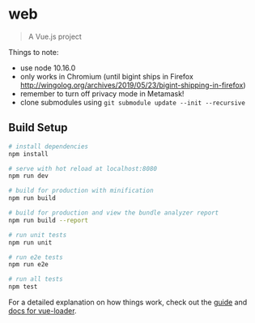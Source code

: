 # web

> A Vue.js project

Things to note:
- use node 10.16.0
- only works in Chromium (until bigint ships in Firefox http://wingolog.org/archives/2019/05/23/bigint-shipping-in-firefox)
- remember to turn off privacy mode in Metamask!
- clone submodules using `git submodule update --init --recursive`

## Build Setup

``` bash
# install dependencies
npm install

# serve with hot reload at localhost:8080
npm run dev

# build for production with minification
npm run build

# build for production and view the bundle analyzer report
npm run build --report

# run unit tests
npm run unit

# run e2e tests
npm run e2e

# run all tests
npm test
```

For a detailed explanation on how things work, check out the [guide](http://vuejs-templates.github.io/webpack/) and [docs for vue-loader](http://vuejs.github.io/vue-loader).
